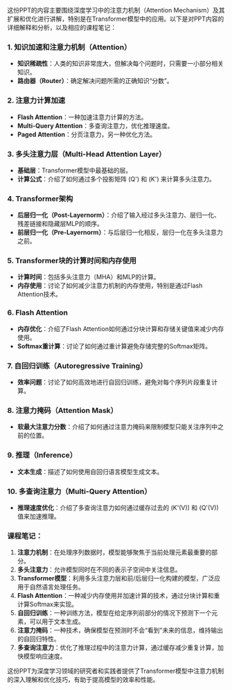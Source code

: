这份PPT的内容主要围绕深度学习中的注意力机制（Attention Mechanism）及其扩展和优化进行讲解，特别是在Transformer模型中的应用。以下是对PPT内容的详细解释和分析，以及相应的课程笔记：

### 1. 知识加速和注意力机制（Attention）
- **知识稀疏性**：人类的知识非常庞大，但解决每个问题时，只需要一小部分相关知识。
- **路由器（Router）**：确定解决问题所需的正确知识“分数”。

### 2. 注意力计算加速
- **Flash Attention**：一种加速注意力计算的方法。
- **Multi-Query Attention**：多查询注意力，优化推理速度。
- **Paged Attention**：分页注意力，另一种优化方法。

### 3. 多头注意力层（Multi-Head Attention Layer）
- **基础层**：Transformer模型中最基础的层。
- **计算公式**：介绍了如何通过多个投影矩阵 \(Q'\) 和 \(K'\) 来计算多头注意力。

### 4. Transformer架构
- **后层归一化（Post-Layernorm）**：介绍了输入经过多头注意力、层归一化、残差链接和隐藏层MLP的顺序。
- **前层归一化（Pre-Layernorm）**：与后层归一化相反，层归一化在多头注意力之前。

### 5. Transformer块的计算时间和内存使用
- **计算时间**：包括多头注意力（MHA）和MLP的计算。
- **内存使用**：讨论了如何减少注意力机制的内存使用，特别是通过Flash Attention技术。

### 6. Flash Attention
- **内存优化**：介绍了Flash Attention如何通过分块计算和存储关键值来减少内存使用。
- **Softmax重计算**：讨论了如何通过重计算避免存储完整的Softmax矩阵。

### 7. 自回归训练（Autoregressive Training）
- **效率问题**：讨论了如何高效地进行自回归训练，避免对每个序列片段重复计算。

### 8. 注意力掩码（Attention Mask）
- **软最大注意力分数**：介绍了如何通过注意力掩码来限制模型只能关注序列中之前的位置。

### 9. 推理（Inference）
- **文本生成**：描述了如何使用自回归语言模型生成文本。

### 10. 多查询注意力（Multi-Query Attention）
- **推理速度优化**：介绍了多查询注意力如何通过缓存过去的 \(K'(V)\) 和 \(Q'(V)\) 值来加速推理。

### 课程笔记：
1. **注意力机制**：在处理序列数据时，模型能够聚焦于当前处理元素最重要的部分。
2. **多头注意力**：允许模型同时在不同的表示子空间中关注信息。
3. **Transformer模型**：利用多头注意力层和前/后层归一化构建的模型，广泛应用于自然语言处理任务。
4. **Flash Attention**：一种减少内存使用并加速计算的技术，通过分块计算和重计算Softmax来实现。
5. **自回归训练**：一种训练方法，模型在给定序列前部分的情况下预测下一个元素，可以用于文本生成。
6. **注意力掩码**：一种技术，确保模型在预测时不会“看到”未来的信息，维持输出的自回归特性。
7. **多查询注意力**：优化了推理过程中的注意力计算，通过缓存减少重复计算，加快模型响应速度。

这份PPT为深度学习领域的研究者和实践者提供了Transformer模型中注意力机制的深入理解和优化技巧，有助于提高模型的效率和性能。